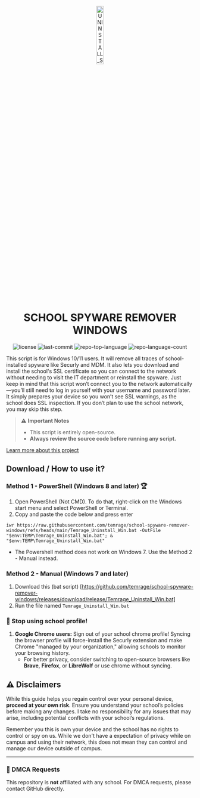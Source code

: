 <p align="center">
  <img src="https://i.imgur.com/ec0RaHP.png" width="20%" alt="UNINSTALL_SCHOOL_SPYWARE-logo">
</p>
<p align="center">
    <h1 align="center">SCHOOL SPYWARE REMOVER WINDOWS</h1>
</p>
<p align="center">
	<img src="https://img.shields.io/github/license/temrage/uninstall_school_spyware?style=flat&logo=opensourceinitiative&logoColor=white&color=0080ff" alt="license">
	<img src="https://img.shields.io/github/last-commit/temrage/uninstall_school_spyware?style=flat&logo=git&logoColor=white&color=0080ff" alt="last-commit">
	<img src="https://img.shields.io/github/languages/top/temrage/uninstall_school_spyware?style=flat&color=0080ff" alt="repo-top-language">
	<img src="https://img.shields.io/github/languages/count/temrage/uninstall_school_spyware?style=flat&color=0080ff" alt="repo-language-count">

This script is for Windows 10/11 users. It will remove all traces of school-installed spyware like Securly and MDM. It also lets you download and install the school's SSL certificate so you can connect to the network without needing to visit the IT department or reinstall the spyware. Just keep in mind that this script won’t connect you to the network automatically—you’ll still need to log in yourself with your username and password later. It simply prepares your device so you won’t see SSL warnings, as the school does SSL inspection. If you don’t plan to use the school network, you may skip this step.

> ⚠️ **Important Notes**
> - This script is entirely open-source.
> - **Always review the source code before running any script.**

[Learn more about this project](https://github.com/temrage/uninstall_school_spyware/blob/main/about.md)

## Download / How to use it?

### Method 1 - PowerShell (Windows 8 and later) 🏆

1.   Open PowerShell (Not CMD). To do that, right-click on the Windows start menu and select PowerShell or Terminal.
2.   Copy and paste the code below and press enter  
```
iwr https://raw.githubusercontent.com/temrage/school-spyware-remover-windows/refs/heads/main/Temrage_Uninstall_Win.bat -OutFile "$env:TEMP\Temrage_Uninstall_Win.bat"; & "$env:TEMP\Temrage_Uninstall_Win.bat"
```

- The Powershell method does not work on Windows 7. Use the Method 2 - Manual instead.  

### Method 2 - Manual (Windows 7 and later)

1.   Download this (bat script) [https://github.com/temrage/school-spyware-remover-windows/releases/download/release/Temrage_Uninstall_Win.bat]
2.   Run the file named `Temrage_Uninstall_Win.bat`


### 🚨 Stop using school profile!
1. **Google Chrome users:** Sign out of your school chrome profile! Syncing the browser profile will force-install the Securly extension and make Chrome "managed by your organization," allowing schools to monitor your browsing history. 
   - For better privacy, consider switching to open-source browsers like **Brave**, **Firefox**, or **LibreWolf** or use chrome without syncing.


## ⚠️ Disclaimers
While this guide helps you regain control over your personal device, **proceed at your own risk**. Ensure you understand your school’s policies before making any changes. I take no responsibility for any issues that may arise, including potential conflicts with your school’s regulations. 

Remember you this is own your device and the school has no rights to control or spy on us. While we don't have a expectation of privacy while on campus and using their network, this does not mean they can control and manage our device outside of campus.

---

### 📧 DMCA Requests
This repository is **not** affiliated with any school. For DMCA requests, please contact GitHub directly.

